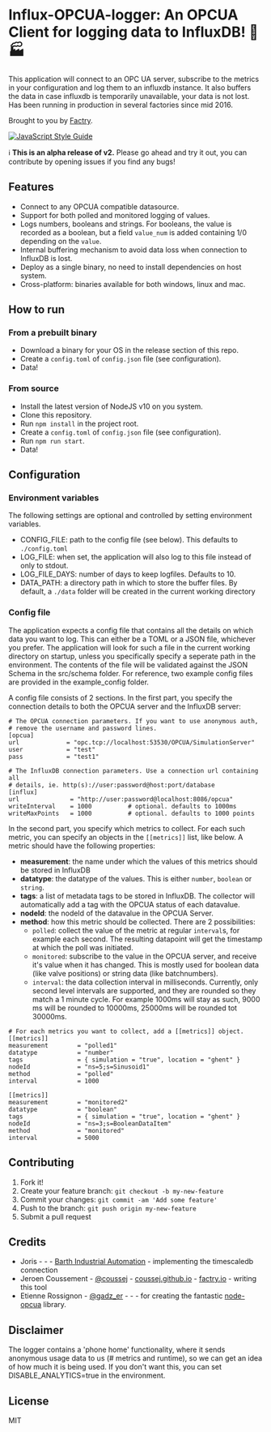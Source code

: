 # Influx-OPCUA-logger: An OPCUA Client for logging data to InfluxDB! :electric_plug: :factory:

This application will connect to an OPC UA server, subscribe to the metrics in your configuration and log them to an influxdb instance. It also buffers the data in case influxdb is temporarily unavailable, your data is not lost. Has been running in production in several factories since mid 2016.

Brought to you by [Factry](https://www.factry.io/?utm_source=coussej_github&utm_medium=link&utm_campaign=node-opcua-logger).

[![JavaScript Style Guide](https://cdn.rawgit.com/standard/standard/master/badge.svg)](https://github.com/standard/standard)

:information_source: **This is an alpha release of v2.** Please go ahead and try it out, you can contribute by opening issues if you find any bugs!

## Features

* Connect to any OPCUA compatible datasource.
* Support for both polled and monitored logging of values.
* Logs numbers, booleans and strings. For booleans, the value is recorded as a boolean, but a field `value_num` is added containing 1/0 depending on the `value`.
* Internal buffering mechanism to avoid data loss when connection to InfluxDB is lost.
* Deploy as a single binary, no need to install dependencies on host system.
* Cross-platform: binaries available for both windows, linux and mac.

## How to run

### From a prebuilt binary

* Download a binary for your OS in the release section of this repo.
* Create a `config.toml` of `config.json` file (see configuration).
* Data!

### From source

* Install the latest version of NodeJS v10 on you system.
* Clone this repository.
* Run `npm install` in the project root.
* Create a `config.toml` of `config.json` file (see configuration).
* Run `npm run start`.
* Data!

## Configuration

### Environment variables

The following settings are optional and controlled by setting environment variables.

* CONFIG_FILE: path to the config file (see below). This defaults to `./config.toml`
* LOG_FILE: when set, the application will also log to this file instead of only to stdout.
* LOG_FILE_DAYS: number of days to keep logfiles. Defaults to 10.
* DATA_PATH: a directory path in which to store  the buffer files. By default, a `./data` folder will be created in the current working directory   

### Config file

The application expects a config file that contains all the details on which data you want to log. This can either be a TOML or a JSON file, whichever you prefer. The application will look for such a file in the current working directory on startup, unless you specifically specify a seperate path in the environment. The contents of the file will be validated against the JSON Schema in the src/schema folder. For reference, two example config files are provided in the example_config folder.

 A config file consists of 2 sections. In the first part, you specify the connection details to both the OPCUA server and the InfluxDB server:

```
# The OPCUA connection parameters. If you want to use anonymous auth, 
# remove the username and password lines.
[opcua]
url             = "opc.tcp://localhost:53530/OPCUA/SimulationServer"
user            = "test"
pass            = "test1"

# The InfluxDB connection parameters. Use a connection url containing all 
# details, ie. http(s)://user:password@host:port/database
[influx]
url              = "http://user:password@localhost:8086/opcua"
writeInterval    = 1000          # optional. defaults to 1000ms
writeMaxPoints   = 1000          # optional. defaults to 1000 points

```

In the second part, you specify which metrics to collect. For each such metric, you can specify an objects in the `[[metrics]]` list, like below. A metric should have the following properties:
* **measurement**: the name under which the values of this metrics should be stored in InfluxDB
* **datatype**: the datatype of the values. This is either `number`, `boolean` or `string`.
* **tags**: a list of metadata tags to be stored in InfluxDB. The collector will automatically add a tag with the OPCUA status of each datavalue.
* **nodeId**: the nodeId of the datavalue in the OPCUA Server.
* **method**: how this metric should be collected. There are 2 possibilities:
  * `polled`: collect the value of the metric at regular `interval`s, for example each second. The resulting datapoint will get the timestamp at which the poll was initiated.
  * `monitored`: subscribe to the value in the OPCUA server, and receive it's value when it has changed. This is mostly used for boolean data (like valve positions) or string data (like batchnumbers).
  * `interval`: the data collection interval in milliseconds. Currently, only second level intervals are supported, and they are rounded so they match a 1 minute cycle. For example 1000ms will stay as such, 9000 ms will be rounded to 10000ms, 25000ms will be rounded tot 30000ms.  

```
# For each metrics you want to collect, add a [[metrics]] object.
[[metrics]]
measurement        = "polled1"
datatype           = "number"
tags               = { simulation = "true", location = "ghent" }
nodeId             = "ns=5;s=Sinusoid1"
method             = "polled"
interval           = 1000     

[[metrics]]
measurement        = "monitored2"
datatype           = "boolean"
tags               = { simulation = "true", location = "ghent" }
nodeId             = "ns=3;s=BooleanDataItem"
method             = "monitored"
interval           = 5000  
```
     
## Contributing

1. Fork it!
2. Create your feature branch: `git checkout -b my-new-feature`
3. Commit your changes: `git commit -am 'Add some feature'`
4. Push to the branch: `git push origin my-new-feature`
5. Submit a pull request

## Credits

* Joris             -                                         -                                               - [Barth Industrial Automation](https://barthindustrialautomation.com/) - implementing the timescaledb connection 
* Jeroen Coussement - [@coussej](https://twitter.com/coussej) - [coussej.github.io](http://coussej.github.io) - [factry.io](https://www.factry.io)                                    - writing this tool
* Etienne Rossignon - [@gadz_er](https://twitter.com/gadz_er) -                                               -                                                                       - for creating the fantastic [node-opcua](https://github.com/node-opcua/node-opcua) library.

## Disclaimer
The logger contains a 'phone home' functionality, where it sends anonymous usage data to us (# metrics and runtime), so we can get an idea of how much it is being used. If you don't want this, you can set DISABLE_ANALYTICS=true in the environment.

## License

MIT
